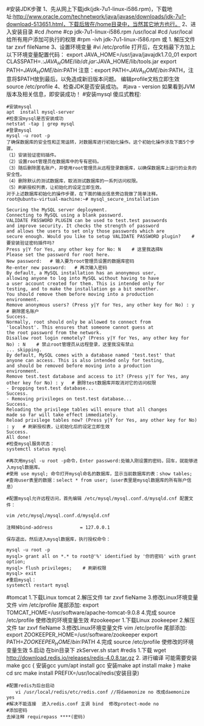 #安装JDK步骤
    1、先从网上下载jdk(jdk-7u1-linux-i586.rpm)，下载地址:http://www.oracle.com/technetwork/java/javase/downloads/jdk-7u1-download-513651.html，下载后放在/home目录中，当然其它地方也行。
    2、进入安装目录 #cd /home #cp jdk-7u1-linux-i586.rpm /usr/local #cd /usr/local 给所有用户添加可执行的权限
    #rpm -ivh jdk-7u1-linux-i586.rpm
    或
    1. 解压文件 tar zxvf fileName
    3、设置环境变量
    #vi /etc/profile
    打开后，在文档最下方加上以下环境变量配置代码：
    export JAVA_HOME=/usr/java/javajdk1.7.0_01
    export CLASSPATH=.:$JAVA_HOME/lib/dt.jar:$JAVA_HOME/lib/tools.jar
    export PATH=$JAVA_HOME/bin:$PATH
    注意：export PATH=$JAVA_HOME/bin:$PATH，注意将$PATH放到最后。以免造成新旧版本问题。
    编辑profile文档立即生效  source /etc/profile
    4、检查JDK是否安装成功。 #java -
    version 如果看到JVM版本及相关信息，即安装成功！
#安装mysql
傻瓜式教程:

    #安装mysql
    apt  install mysql-server
    #检查没mysql是否安装成功
    netstat -tap | grep mysql
    #登录mysql
    mysql -u root -p
    了确保数据库的安全性和正常运转，对数据库进行初始化操作。这个初始化操作涉及下面5个步骤。
    （1）安装验证密码插件。
    （2）设置root管理员在数据库中的专有密码。
    （3）随后删除匿名账户，并使用root管理员从远程登录数据库，以确保数据库上运行的业务的安全性。
    （4）删除默认的测试数据库，取消测试数据库的一系列访问权限。
    （5）刷新授权列表，让初始化的设定立即生效。
    对于上述数据库初始化的操作步骤，在下面的输出信息旁边我做了简单注释。
    root@ubuntu-virtual-machine:~# mysql_secure_installation

    Securing the MySQL server deployment.
    Connecting to MySQL using a blank password.
    VALIDATE PASSWORD PLUGIN can be used to test.test passwords
    and improve security. It checks the strength of password
    and allows the users to set only those passwords which are
    secure enough. Would you like to setup VALIDATE PASSWORD plugin?    # 要安装验证密码插件吗?
    Press y|Y for Yes, any other key for No: N    # 这里我选择N
    Please set the password for root here.
    New password:   # 输入要为root管理员设置的数据库密码
    Re-enter new password:   # 再次输入密码
    By default, a MySQL installation has an anonymous user,
    allowing anyone to log into MySQL without having to have
    a user account created for them. This is intended only for
    testing, and to make the installation go a bit smoother.
    You should remove them before moving into a production
    environment.
    Remove anonymous users? (Press y|Y for Yes, any other key for No) : y     # 删除匿名账户
    Success.
    Normally, root should only be allowed to connect from
    'localhost'. This ensures that someone cannot guess at
    the root password from the network.
    Disallow root login remotely? (Press y|Y for Yes, any other key for No) : N    # 禁止root管理员从远程登录，这里我没有禁止
    ... skipping.
    By default, MySQL comes with a database named 'test.test' that
    anyone can access. This is also intended only for testing,
    and should be removed before moving into a production
    environment.
    Remove test.test database and access to it? (Press y|Y for Yes, any other key for No) : y   # 删除test数据库并取消对它的访问权限
    - Dropping test.test database...
    Success.
    - Removing privileges on test.test database...
    Success.
    Reloading the privilege tables will ensure that all changes
    made so far will take effect immediately.
    Reload privilege tables now? (Press y|Y for Yes, any other key for No) : y   # 刷新授权表，让初始化后的设定立即生效
    Success.
    All done!
    #检查mysql服务状态：
    systemctl status mysql

    #再次用mysql -u root -p命令，Enter password:处输入刚设置的密码，回车，就能够进入mysql数据库。
    #使用 use mysql; 命令打开mysql命名的数据库，显示当前数据库的表：show tables;
    #查询user表里的数据：select * from user;（user表里是mysql数据库的所有账户信息）
    
    #配置mysql允许远程访问，首先编辑 /etc/mysql/mysql.conf.d/mysqld.cnf 配置文件：
    
    vim /etc/mysql/mysql.conf.d/mysqld.cnf
    
    注释掉bind-address          = 127.0.0.1
    
    保存退出，然后进入mysql数据库，执行授权命令：
    
    mysql -u root -p
    mysql> grant all on *.* to root@'%' identified by '你的密码' with grant option;
    mysql> flush privileges;    # 刷新权限
    mysql> exit
    #重启mysql：
    systemctl restart mysql

#tomcat
    1.下载Linux tomcat
    2.解压文件
        tar zxvf fieName
    3.修改Linux环境变量文件
        vim /etc/profile
        尾部添加:
            export TOMCAT_HOME=/usr/software/apache-tomcat-9.0.8
    4.完成  source /etc/profile 使修改的环境变量生效
#zookeeper
    1.下载Linux zookeeper
    2.解压文件
        tar zxvf fieName
    3.修改Linux环境变量文件
        vim /etc/profile
        尾部添加:
            export ZOOKEEPER_HOME=/usr/software/zookeeper
            export PATH=$ZOOKEEPER_HOME/bin:$PATH
    4.完成  source /etc/profile 使修改的环境变量生效
    5.启动  在bin目录下 zkServer.sh start
#redis
    1.下载
    wget http://download.redis.io/releases/redis-4.0.8.tar.gz
    2.  进行编译  可能需要安装 make gcc
        {
        安装gcc yum/apt install gcc
        安装make  apt install make
        }
        make
        cd src
        make install PREFIX=/usr/local/redis(安装目录)

    #配置redis为后台启动
    　　vi /usr/local/redis/etc/redis.conf //将daemonize no 改成daemonize yes
    #解决不能连接  进入redis.conf 主调 bind  修改protect-mode no
    #添加密码
    去掉注释 requirepass ****(密码)